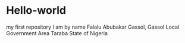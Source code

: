 # Hello-world
my first repository
I am by name Falalu Abubakar Gassol, Gassol Local Government Area Taraba State of Nigeria  
